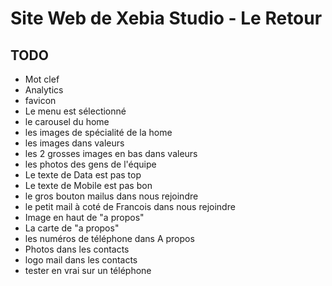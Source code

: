 Site Web de Xebia Studio - Le Retour
====================================



TODO
----

 
 * Mot clef
 * Analytics
 * favicon
 * Le menu est sélectionné
 * le carousel du home
 * les images de spécialité de la home
 * les images dans valeurs
 * les 2 grosses images en bas dans valeurs
 * les photos des gens de l'équipe
 * Le texte de Data est pas top
 * Le texte de Mobile est pas bon
 * le gros bouton mailus dans nous rejoindre
 * le petit mail à coté de Francois dans nous rejoindre
 * Image en haut de "a propos"
 * La carte de "a propos"
 * les numéros de téléphone dans A propos
 * Photos dans les contacts
 * logo mail dans les contacts
 * tester en vrai sur un téléphone
